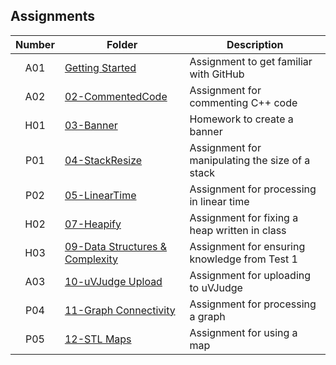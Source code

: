 ## Assignments

| Number | Folder | Description |
| :----: | ------ | ----------- |
|   A01   | [Getting Started](https://github.com/sgilliland/3013-ALG-Gilliland/blob/master/README.md) |   Assignment to get familiar with GitHub   |
|   A02   | [02-CommentedCode](https://github.com/sgilliland/3013-ALG-Gilliland/tree/master/Assignments/02-CommentedCode) | Assignment for commenting C++ code |
|   H01   | [03-Banner](https://github.com/sgilliland/3013-ALG-Gilliland/tree/master/Assignments/Homework/Banner) |   Homework to create a banner   |
|   P01   | [04-StackResize](https://github.com/sgilliland/3013-ALG-Gilliland/tree/master/Assignments/04-StackResize) | Assignment for manipulating the size of a stack |
|   P02   | [05-LinearTime](https://github.com/sgilliland/3013-ALG-Gilliland/tree/master/Assignments/05-LinearTime) | Assignment for processing in linear time |
|   H02   | [07-Heapify](https://github.com/sgilliland/3013-ALG-Gilliland/tree/master/Assignments/Homework) | Assignment for fixing a heap written in class |
|   H03   | [09-Data Structures & Complexity](https://github.com/sgilliland/3013-ALG-Gilliland/tree/master/Assignments/H03) | Assignment for ensuring knowledge from Test 1 |
|   A03   | [10-uVJudge Upload](https://github.com/sgilliland/3013-ALG-Gilliland/tree/master/Assignments/README.md) | Assignment for uploading to uVJudge |
|   P04   | [11-Graph Connectivity](https://github.com/sgilliland/3013-ALG-Gilliland/tree/master/Assignments/README.md) | Assignment for processing a graph |
|   P05   | [12-STL Maps](https://github.com/sgilliland/3013-ALG-Gilliland/tree/master/Assignments/README.md) | Assignment for using a map |